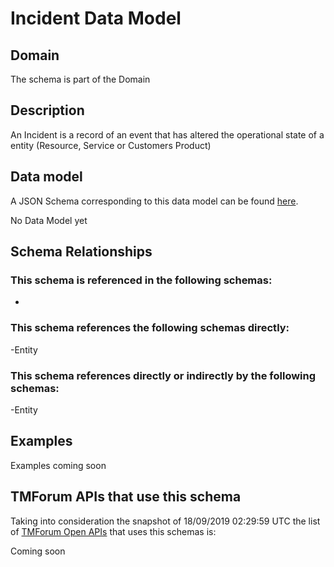 # Incident Data Model

## Domain

The  schema is part of the  Domain

## Description

An Incident is a record of an event that has altered the operational state of a entity (Resource, Service or Customers Product)

## Data model

A JSON Schema corresponding to this data model can be found
[here](https://github.com/tmforum-rand/schemas/blob/master/Common/Incident.schema.json).

No Data Model yet

## Schema Relationships

### This schema is referenced in the following schemas:

-

### This schema references the following schemas directly:

-Entity

### This schema references directly or indirectly by the following schemas:

-Entity



## Examples

Examples coming soon

## TMForum APIs that use this schema

Taking into consideration the snapshot of 18/09/2019 02:29:59 UTC the list of [TMForum Open APIs](https://www.tmforum.org/open-apis/) that uses this schemas is:

Coming soon